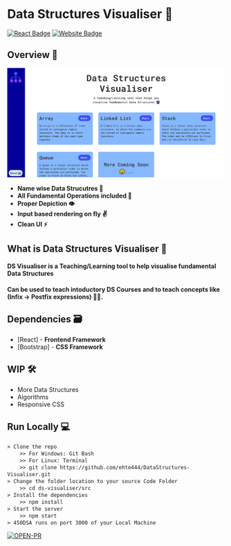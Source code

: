 # Data Structures Visualiser 👾

[![React Badge](http://img.shields.io/badge/Powered%20By-React-blue?style=for-the-badge&logo=react)](https://reactjs.org/)
[![Website Badge](https://img.shields.io/badge/Visit-Now-green?style=for-the-badge&logo=vercel)](https://zen-noyce-75c66b.netlify.app/)

## Overview 👀

![](https://raw.githubusercontent.com/ehte444/DataStructures-Visualiser/main/.gitres/Screenshot%20(251).png)

- **Name wise Data Strucutres 🤖**
- **All Fundamental Operations included 🦾**
- **Proper Depiction 👁**
- **Input based rendering on fly ✌️**
- **Clean UI ⚡**

## What is Data Structures Visualiser 🤔

#### DS Visualiser is a Teaching/Learning tool to help visualise fundamental Data Structures 

#### Can be used to teach intoductory DS Courses and to teach concepts like (Infix -> Postfix expressions) 👍🏻.


## Dependencies 🗃

- [React] - **Frontend Framework**
- [Bootstrap] - **CSS Framework**

## WIP 🛠

- More Data Structures
- Algorithms
- Responsive CSS


## Run Locally 💻

```
> Clone the repo
    >> For Windows: Git Bash
    >> For Linux: Terminal
    >> git clone https://github.com/ehte444/DataStructures-Visualiser.git
> Change the folder location to your source Code Folder
    >> cd ds-visualiser/src
> Install the dependencies
    >> npm install
> Start the server
    >> npm start
> 450DSA runs on port 3000 of your Local Machine
```

[![OPEN-PR](https://img.shields.io/badge/Open%20For-PR-orange?style=for-the-badge&logo=github)](https://github.com/ehte444/DataStructures-Visualiser)
